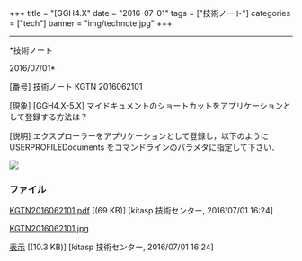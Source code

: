 ﻿+++
title = "[GGH4.X"
date = "2016-07-01"
tags = ["技術ノート"]
categories = ["tech"]
banner = "img/technote.jpg"
+++

-----------------------------------------------------------------------------------------------------------------------------

*技術ノート

2016/07/01*


[番号]
技術ノート KGTN 2016062101

[現象]
[GGH4.X-5.X]
マイドキュメントのショートカットをアプリケーションとして登録する方法は？

[説明]
エクスプローラーをアプリケーションとして登録し，以下のように
USERPROFILEDocuments をコマンドラインのパラメタに指定して下さい．

![](http://techreport.kitasp.net/attachments/download/2725/KGTN2016062101.jpg)


### ファイル

 
 


[KGTN2016062101.pdf](http://techreport.kitasp.net/attachments/download/2724/KGTN2016062101.pdf)
 [(69 KB)] [kitasp 技術センター, 2016/07/01
16:24]

[KGTN2016062101.jpg](http://techreport.kitasp.net/attachments/download/2725/KGTN2016062101.jpg)

[表示](http://techreport.kitasp.net/attachments/2725/KGTN2016062101.jpg "表示")
 [(10.3 KB)] [kitasp 技術センター, 2016/07/01
16:24]


 


 

